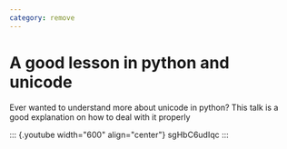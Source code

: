 ```yaml
---
category: remove
---
```

A good lesson in python and unicode
===================================

Ever wanted to understand more about unicode in python? This talk is a
good explanation on how to deal with it properly

::: {.youtube width="600" align="center"}
sgHbC6udIqc
:::

